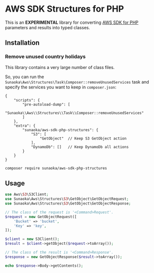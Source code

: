 # AWS SDK Structures for PHP

This is an **EXPERIMENTAL** library for converting 
[AWS SDK for PHP](https://github.com/aws/aws-sdk-php) 
parameters and results into typed classes.

## Installation

### Remove unused country holidays

This library contains a very large number of class files.

So, you can run the `Sunaoka\Aws\Structures\Task\Composer::removeUnusedServices` task and specify the services you want to keep in `composer.json`:

```jsonc
{
    "scripts": {
        "pre-autoload-dump": [
            "Sunaoka\\Aws\\Structures\\Task\\Composer::removeUnusedServices"
        ]
    },
    "extra": {
        "sunaoka/aws-sdk-php-structures": {
            "S3": [
                "GetObject"  // Keep S3 GetObject action
            ],
            "DynamoDb": []   // Keep DynamoDb all actions
        }
    }
}
```

```bash
composer require sunaoka/aws-sdk-php-structures
```

## Usage

```php
use Aws\S3\S3Client;
use Sunaoka\Aws\Structures\S3\GetObject\GetObjectRequest;
use Sunaoka\Aws\Structures\S3\GetObject\GetObjectResponse;

// The class of the request is '<Command>Request'.
$request = new GetObjectRequest([
    'Bucket' => 'bucket',
    'Key' => 'key',
]);

$client = new S3Client();
$result = $client->getObject($request->toArray());

// The class of the result is '<Command>Response'.
$response = new GetObjectResponse($result->toArray());

echo $response->Body->getContents();
```
